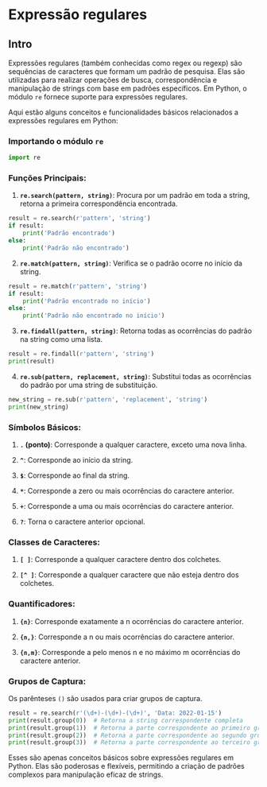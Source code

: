 # Expressão regulares

## Intro

Expressões regulares (também conhecidas como regex ou regexp) são sequências de caracteres que formam um padrão de pesquisa. Elas são utilizadas para realizar operações de busca, correspondência e manipulação de strings com base em padrões específicos. Em Python, o módulo `re` fornece suporte para expressões regulares.

Aqui estão alguns conceitos e funcionalidades básicos relacionados a expressões regulares em Python:

### Importando o módulo `re`

```python
import re
```

### Funções Principais:

1. **`re.search(pattern, string)`**: Procura por um padrão em toda a string, retorna a primeira correspondência encontrada.

```python
result = re.search(r'pattern', 'string')
if result:
    print('Padrão encontrado')
else:
    print('Padrão não encontrado')
```

2. **`re.match(pattern, string)`**: Verifica se o padrão ocorre no início da string.

```python
result = re.match(r'pattern', 'string')
if result:
    print('Padrão encontrado no início')
else:
    print('Padrão não encontrado no início')
```

3. **`re.findall(pattern, string)`**: Retorna todas as ocorrências do padrão na string como uma lista.

```python
result = re.findall(r'pattern', 'string')
print(result)
```

4. **`re.sub(pattern, replacement, string)`**: Substitui todas as ocorrências do padrão por uma string de substituição.

```python
new_string = re.sub(r'pattern', 'replacement', 'string')
print(new_string)
```

### Símbolos Básicos:

1. **`.` (ponto)**: Corresponde a qualquer caractere, exceto uma nova linha.

2. **`^`**: Corresponde ao início da string.

3. **`$`**: Corresponde ao final da string.

4. **`*`**: Corresponde a zero ou mais ocorrências do caractere anterior.

5. **`+`**: Corresponde a uma ou mais ocorrências do caractere anterior.

6. **`?`**: Torna o caractere anterior opcional.

### Classes de Caracteres:

1. **`[ ]`**: Corresponde a qualquer caractere dentro dos colchetes.

2. **`[^ ]`**: Corresponde a qualquer caractere que não esteja dentro dos colchetes.

### Quantificadores:

1. **`{n}`**: Corresponde exatamente a n ocorrências do caractere anterior.

2. **`{n,}`**: Corresponde a n ou mais ocorrências do caractere anterior.

3. **`{n,m}`**: Corresponde a pelo menos n e no máximo m ocorrências do caractere anterior.

### Grupos de Captura:

Os parênteses `()` são usados para criar grupos de captura.

```python
result = re.search(r'(\d+)-(\d+)-(\d+)', 'Data: 2022-01-15')
print(result.group(0))  # Retorna a string correspondente completa
print(result.group(1))  # Retorna a parte correspondente ao primeiro grupo
print(result.group(2))  # Retorna a parte correspondente ao segundo grupo
print(result.group(3))  # Retorna a parte correspondente ao terceiro grupo
```

Esses são apenas conceitos básicos sobre expressões regulares em Python. Elas são poderosas e flexíveis, permitindo a criação de padrões complexos para manipulação eficaz de strings.
